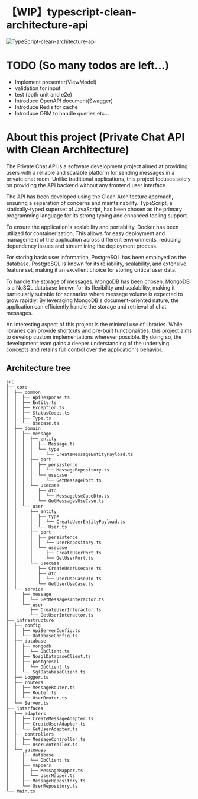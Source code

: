 # 【WIP】typescript-clean-architecture-api

![TypeScript-clean-architecture-api](https://github.com/shylabo/typescript-clean-architecture-api/assets/41677855/959d1b24-aee8-4547-91a7-5061342af258)

# TODO (So many todos are left...)
- Implement presenter(ViewModel)
- validation for input
- test (both unit and e2e)
- Introduce OpenAPI document(Swagger)
- Introduce Redis for cache
- Introduce ORM to handle queries
etc...

# About this project (Private Chat API with Clean Architecture)

The Private Chat API is a software development project aimed at providing users with a reliable and scalable platform for sending messages in a private chat room. Unlike traditional applications, this project focuses solely on providing the API backend without any frontend user interface.

The API has been developed using the Clean Architecture approach, ensuring a separation of concerns and maintainability. TypeScript, a statically-typed superset of JavaScript, has been chosen as the primary programming language for its strong typing and enhanced tooling support.

To ensure the application's scalability and portability, Docker has been utilized for containerization. This allows for easy deployment and management of the application across different environments, reducing dependency issues and streamlining the deployment process.

For storing basic user information, PostgreSQL has been employed as the database. PostgreSQL is known for its reliability, scalability, and extensive feature set, making it an excellent choice for storing critical user data.

To handle the storage of messages, MongoDB has been chosen. MongoDB is a NoSQL database known for its flexibility and scalability, making it particularly suitable for scenarios where message volume is expected to grow rapidly. By leveraging MongoDB's document-oriented nature, the application can efficiently handle the storage and retrieval of chat messages.

An interesting aspect of this project is the minimal use of libraries. While libraries can provide shortcuts and pre-built functionalities, this project aims to develop custom implementations wherever possible. By doing so, the development team gains a deeper understanding of the underlying concepts and retains full control over the application's behavior.

## Architecture tree

```
src
├── core
│  ├── common
│  │  ├── ApiResponse.ts
│  │  ├── Entity.ts
│  │  ├── Exception.ts
│  │  ├── StatusCodes.ts
│  │  ├── Type.ts
│  │  └── Usecase.ts
│  ├── domain
│  │  ├── message
│  │  │  ├── entity
│  │  │  │  ├── Message.ts
│  │  │  │  └── type
│  │  │  │     └── CreateMessageEntityPayload.ts
│  │  │  ├── port
│  │  │  │  ├── persistence
│  │  │  │  │  └── MessageRepository.ts
│  │  │  │  └── usecase
│  │  │  │     └── GetMessagePort.ts
│  │  │  └── usecase
│  │  │     ├── dto
│  │  │     │  └── MessageUseCaseDto.ts
│  │  │     └── GetMessagesUseCase.ts
│  │  └── user
│  │     ├── entity
│  │     │  ├── type
│  │     │  │  └── CreateUserEntityPayload.ts
│  │     │  └── User.ts
│  │     ├── port
│  │     │  ├── persistence
│  │     │  │  └── UserRepository.ts
│  │     │  └── usecase
│  │     │     ├── CreateUserPort.ts
│  │     │     └── GetUserPort.ts
│  │     └── usecase
│  │        ├── CreateUserUsecase.ts
│  │        ├── dto
│  │        │  └── UserUseCaseDto.ts
│  │        └── GetUserUseCase.ts
│  └── service
│     ├── message
│     │  └── GetMessagesInteractor.ts
│     └── user
│        ├── CreateUserInteractor.ts
│        └── GetUserInteractor.ts
├── infrastructure
│  ├── config
│  │  ├── ApiServerConfig.ts
│  │  └── DatabaseConfig.ts
│  ├── database
│  │  ├── mongodb
│  │  │  └── DbClient.ts
│  │  ├── NosqlDatabaseClient.ts
│  │  ├── postgresql
│  │  │  └── DbClient.ts
│  │  └── SqlDatabaseClient.ts
│  ├── Logger.ts
│  ├── routers
│  │  ├── MessageRouter.ts
│  │  ├── Router.ts
│  │  └── UserRouter.ts
│  └── Server.ts
├── interfaces
│  ├── adapters
│  │  ├── CreateMessageAdapter.ts
│  │  ├── CreateUserAdapter.ts
│  │  └── GetUserAdapter.ts
│  ├── controllers
│  │  ├── MessageController.ts
│  │  └── UserController.ts
│  └── gateways
│     ├── database
│     │  └── DbClient.ts
│     ├── mappers
│     │  ├── MessageMapper.ts
│     │  └── UserMapper.ts
│     ├── MessageRepository.ts
│     └── UserRepository.ts
└── Main.ts
```
